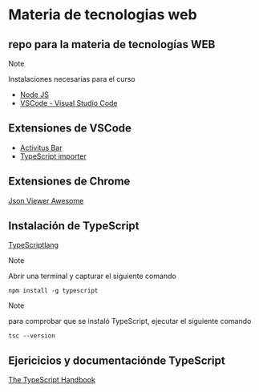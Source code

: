 # Materia de tecnologias web
## repo para la materia de tecnologías WEB

>[!NOTE]
>
>Instalaciones necesarias para el curso

* [Node JS](https://nodejs.org/es/)
* [VSCode - Visual Studio Code](https://code.visualstudio.com/)

## Extensiones de VSCode
* [Activitus Bar](https://marketplace.visualstudio.com/items?itemName=Gruntfuggly.activitusbar)
* [TypeScript importer](https://marketplace.visualstudio.com/items?itemName=pmneo.tsimporter)

## Extensiones de Chrome
[Json Viewer Awesome](https://chromewebstore.google.com/detail/json-viewer-pro/eifflpmocdbdmepbjaopkkhbfmdgijcc?pli=1)

## Instalación de TypeScript
[TypeScriptlang](https://www.typescriptlang.org/)

>[!NOTE]
>
>Abrir una terminal y capturar el siguiente comando
```
npm install -g typescript
```

>[!NOTE]
>
>para comprobar que se instaló TypeScript, ejecutar el siguiente comando
```
tsc --version
```

## Ejericicios y documentaciónde TypeScript
[The TypeScript Handbook](https://www.typescriptlang.org/docs/handbook/intro.html)
